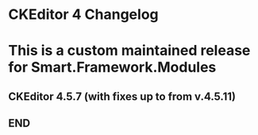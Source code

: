 CKEditor 4 Changelog
====================

# This is a custom maintained release for Smart.Framework.Modules

## CKEditor 4.5.7 (with fixes up to from v.4.5.11)

## END
